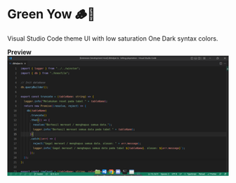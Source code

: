 # Green Yow 🪵🌿

Visual Studio Code theme UI with low saturation One Dark syntax colors.

**Preview**
![Preview](green-yow-preview.png)